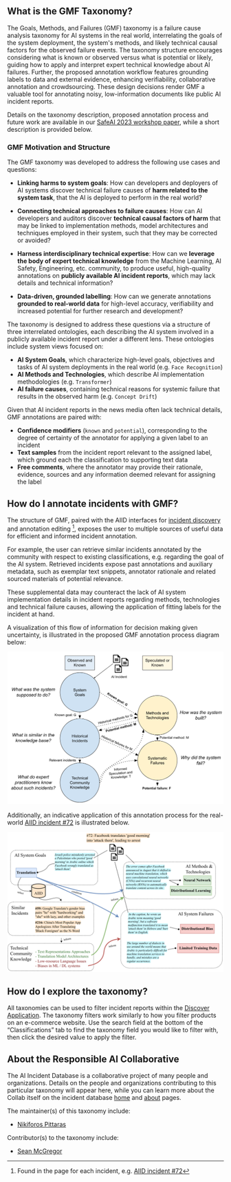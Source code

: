 ## What is the GMF Taxonomy?

The Goals, Methods, and Failures (GMF) taxonomy is a failure 
cause analysis taxonomy for AI systems in the real world, interrelating the goals of the system 
deployment, the system's methods, and likely technical causal factors for the observed failure events.
The taxonomy structure encourages considering what is known or observed versus what is potential or likely, guiding how to apply and interpret expert technical knowledge about AI failures.  Further, the proposed annotation workflow features grounding labels to data and external evidence, enhancing verifiability, collaborative annotation and crowdsourcing. These design decisions render GMF a valuable tool for annotating noisy, low-information documents like public AI incident reports.

Details on the taxonomy description, proposed annotation process
and future work are available in our [SafeAI 2023 workshop paper](https://ceur-ws.org/Vol-3381/17.pdf), while
a short description is provided below. 

### GMF Motivation and Structure
The GMF taxonomy was developed to address the following use cases and questions:

- **Linking harms to system goals**: How can developers and deployers of AI systems discover technical failure causes
of **harm related to the system task**, that the AI is deployed to perform in the real world?

- **Connecting technical approaches to failure causes**: How can AI developers and auditors discover **technical causal factors of harm**
that may be linked to implementation methods, model architectures and techniques
employed in their system, such that they may be corrected or avoided?

- **Harness interdisciplinary technical expertise**: How can we **leverage the body of expert technical knowledge** from the Machine
 Learning, AI Safety, Engineering, etc. community, to produce useful, high-quality annotations on **publicly available AI incident reports**, which may lack details and technical information?

- **Data-driven, grounded labelling**: How can we generate annotations **grounded to real-world data** for high-level accuracy,
verifiability and increased potential for further research and development?

<!-- #### Structure -->
The taxonomy is designed to address these questions via a structure of three interrelated
 ontologies, each describing the AI system involved in a publicly available incident report under a different lens.
 These ontologies include system views focused on:

- **AI System Goals**, which characterize high-level goals, objectives and tasks of AI system deployments in the real world (e.g. `Face Recognition`)
- **AI Methods and Technologies**, which describe AI implementation methodologies (e.g. `Transformer`)
- **AI failure causes**, containing technical reasons for systemic failure that results in the observed harm (e.g. `Concept Drift`)

Given that AI incident reports in the news media often lack technical details, GMF annotations are paired with:

- **Confidence modifiers** (`known` and `potential`), corresponding to the degree of certainty of the annotator for applying a given label to an incident
- **Text samples** from the incident report relevant to the assigned label, which ground each the classification to supporting text data
- **Free comments**, where the annotator may provide their rationale, evidence, sources and any information deemed relevant for assigning the label


## How do I annotate incidents with GMF?

The structure of GMF, paired with the AIID interfaces for [incident discovery](https://incidentdatabase.ai/apps/discover) and annotation editing [^1]<!-- and risk checklisting [^2] -->, exposes the user to multiple sources of useful data for efficient and informed incident annotation. 

For example, the user can retrieve similar incidents annotated by the community with respect to
existing classifications, e.g. regarding the goal of the AI system. Retrieved incidents expose past annotations and auxiliary metadata, such as exemplar text snippets, annotator rationale and related sourced materials of potential relevance. 

These supplemental data may counteract the lack of AI system implementation details in incident
 reports regarding methods, technologies and technical failure causes, allowing the application of
  fitting labels for the incident at hand.

[^1]: Found in the page for each incident, e.g. [AIID incident #72](https://incidentdatabase.ai/cite/72/)

A visualization of this flow of information for decision making given uncertainty, is illustrated in the proposed GMF annotation process diagram below:

![](images/structure_simplified.png)

Additionally, an indicative application of this annotation process for the real-world [AIID incident #72](https://incidentdatabase.ai/cite/72/) is illustrated below.

![](images/annotation.png)


## How do I explore the taxonomy?

All taxonomies can be used to filter incident reports within the 
[Discover Application](https://incidentdatabase.ai/apps/discover). The taxonomy filters work similarly to how 
you filter products on an e-commerce website. Use the search 
field at the bottom of the “Classifications” tab to find the 
taxonomy field you would like to filter with, then click the 
desired value to apply the filter.

## About the Responsible AI Collaborative

The AI Incident Database is a collaborative project of many 
people and organizations. Details on the people and organizations 
contributing to this particular taxonomy will appear here, while 
you can learn more about the Collab itself on the incident 
database [home](https://incidentdatabase.ai/) and 
[about](https://incidentdatabase.ai/about/) pages.

The maintainer(s) of this taxonomy include:
* [Nikiforos Pittaras](https://www.linkedin.com/in/nikiforos-pittaras/)

Contributor(s) to the taxonomy include:
* [Sean McGregor](https://www.linkedin.com/in/seanbmcgregor/)